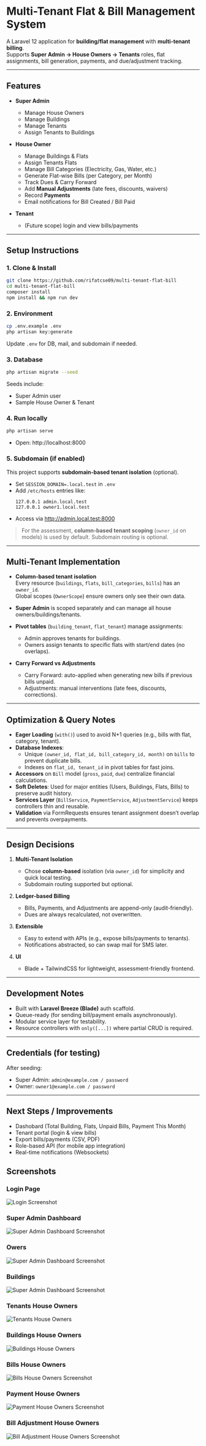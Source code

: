 # Multi-Tenant Flat & Bill Management System

A Laravel 12 application for **building/flat management** with **multi-tenant billing**.  
Supports **Super Admin → House Owners → Tenants** roles, flat assignments, bill generation, payments, and due/adjustment tracking.

---

## Features

- **Super Admin**
  - Manage House Owners
  - Manage Buildings
  - Manage Tenants
  - Assign Tenants to Buildings

- **House Owner**
  - Manage Buildings & Flats
  - Assign Tenants Flats
  - Manage Bill Categories (Electricity, Gas, Water, etc.)
  - Generate Flat-wise Bills (per Category, per Month)
  - Track Dues & Carry Forward
  - Add **Manual Adjustments** (late fees, discounts, waivers)
  - Record **Payments**
  - Email notifications for Bill Created / Bill Paid

- **Tenant**
  - (Future scope) login and view bills/payments

---

## Setup Instructions

### 1. Clone & Install
```bash
git clone https://github.com/rifatcse09/multi-tenant-flat-bill
cd multi-tenant-flat-bill
composer install
npm install && npm run dev
```

### 2. Environment
```bash
cp .env.example .env
php artisan key:generate
```
Update `.env` for DB, mail, and subdomain if needed.

### 3. Database
```bash
php artisan migrate --seed
```
Seeds include:
- Super Admin user
- Sample House Owner & Tenant

### 4. Run locally
```bash
php artisan serve
```
- Open: http://localhost:8000

### 5. Subdomain (if enabled)
This project supports **subdomain-based tenant isolation** (optional).  
- Set `SESSION_DOMAIN=.local.test` in `.env`
- Add `/etc/hosts` entries like:
  ```
  127.0.0.1 admin.local.test
  127.0.0.1 owner1.local.test
  ```
- Access via http://admin.local.test:8000

> For the assessment, **column-based tenant scoping** (`owner_id` on models) is used by default. Subdomain routing is optional.

---

## Multi-Tenant Implementation

- **Column-based tenant isolation**  
  Every resource (`buildings`, `flats`, `bill_categories`, `bills`) has an `owner_id`.  
  Global scopes (`OwnerScope`) ensure owners only see their own data.

- **Super Admin** is scoped separately and can manage all house owners/buildings/tenants.

- **Pivot tables** (`building_tenant`, `flat_tenant`) manage assignments:
  - Admin approves tenants for buildings.
  - Owners assign tenants to specific flats with start/end dates (no overlaps).

- **Carry Forward vs Adjustments**
  - Carry Forward: auto-applied when generating new bills if previous bills unpaid.
  - Adjustments: manual interventions (late fees, discounts, corrections).

---

## Optimization & Query Notes

- **Eager Loading** (`with()`) used to avoid N+1 queries (e.g., bills with flat, category, tenant).
- **Database Indexes**:
  - Unique `(owner_id, flat_id, bill_category_id, month)` on `bills` to prevent duplicate bills.
  - Indexes on `flat_id, tenant_id` in pivot tables for fast joins.
- **Accessors** on `Bill` model (`gross`, `paid`, `due`) centralize financial calculations.
- **Soft Deletes**: Used for major entities (Users, Buildings, Flats, Bills) to preserve audit history.
- **Services Layer** (`BillService`, `PaymentService`, `AdjustmentService`) keeps controllers thin and reusable.
- **Validation** via FormRequests ensures tenant assignment doesn’t overlap and prevents overpayments.

---

## Design Decisions

1. **Multi-Tenant Isolation**
   - Chose **column-based** isolation (via `owner_id`) for simplicity and quick local testing.
   - Subdomain routing supported but optional.

2. **Ledger-based Billing**
   - Bills, Payments, and Adjustments are append-only (audit-friendly).
   - Dues are always recalculated, not overwritten.

3. **Extensible**
   - Easy to extend with APIs (e.g., expose bills/payments to tenants).
   - Notifications abstracted, so can swap mail for SMS later.

4. **UI**
   - Blade + TailwindCSS for lightweight, assessment-friendly frontend.

---

## Development Notes

- Built with **Laravel Breeze (Blade)** auth scaffold.
- Queue-ready (for sending bill/payment emails asynchronously).
- Modular service layer for testability.
- Resource controllers with `only([...])` where partial CRUD is required.

---

## Credentials (for testing)

After seeding:
- Super Admin: `admin@example.com / password`
- Owner: `owner1@example.com / password`

---

## Next Steps / Improvements

- Dashobard (Total Building, Flats, Unpaid Bills, Payment This Month)
- Tenant portal (login & view bills)
- Export bills/payments (CSV, PDF)
- Role-based API (for mobile app integration)
- Real-time notifications (Websockets)

## Screenshots

### Login Page
![Login Screenshot](docs/screenshots/login.png)

### Super Admin Dashboard
![Super Admin Dashboard Screenshot](docs/screenshots/super_admin_dashboard.png)

### Owers
![Super Admin Dashboard Screenshot](docs/screenshots/owers.png)

### Buildings
![Super Admin Dashboard Screenshot](docs/screenshots/super_admin_buildings.png)

### Tenants House Owners
![Tenants House Owners](docs/screenshots/super_admin_tenants.png)

### Buildings House Owners
![Buildings House Owners](docs/screenshots/building_with_tenant.png)

### Bills House Owners
![Bills House Owners Screenshot](docs/screenshots/bills.png)

### Payment House Owners
![Payment House Owners Screenshot](docs/screenshots/payments.png)

### Bill Adjustment House Owners
![Bill Adjustment House Owners Screenshot](docs/screenshots/adjustments.png)